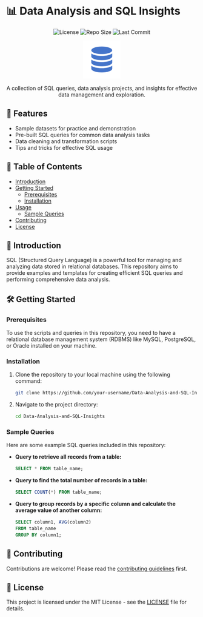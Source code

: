 # 📊 Data Analysis and SQL Insights

<p align="center">
  <img src="https://img.shields.io/badge/License-MIT-green" alt="License">
  <img src="https://img.shields.io/github/repo-size/your-username/Data-Analysis-and-SQL-Insights" alt="Repo Size">
  <img src="https://img.shields.io/github/last-commit/your-username/Data-Analysis-and-SQL-Insights" alt="Last Commit">
</p>

<p align="center">
  <img src="https://raw.githubusercontent.com/github/explore/main/topics/sql/sql.png" alt="SQL" height="100">
</p>

<p align="center">
  A collection of SQL queries, data analysis projects, and insights for effective data management and exploration.
</p>

## 🚀 Features

- Sample datasets for practice and demonstration
- Pre-built SQL queries for common data analysis tasks
- Data cleaning and transformation scripts
- Tips and tricks for effective SQL usage

## 📝 Table of Contents

- [Introduction](#introduction)
- [Getting Started](#getting-started)
  - [Prerequisites](#prerequisites)
  - [Installation](#installation)
- [Usage](#usage)
  - [Sample Queries](#sample-queries)
- [Contributing](#contributing)
- [License](#license)

## 📖 Introduction

SQL (Structured Query Language) is a powerful tool for managing and analyzing data stored in relational databases. This repository aims to provide examples and templates for creating efficient SQL queries and performing comprehensive data analysis.

## 🛠️ Getting Started

### Prerequisites

To use the scripts and queries in this repository, you need to have a relational database management system (RDBMS) like MySQL, PostgreSQL, or Oracle installed on your machine.

### Installation

1. Clone the repository to your local machine using the following command:

   ```sh
   git clone https://github.com/your-username/Data-Analysis-and-SQL-Insights.git
   ```

2. Navigate to the project directory:

   ```sh
   cd Data-Analysis-and-SQL-Insights
   ```

### Sample Queries

Here are some example SQL queries included in this repository:

- **Query to retrieve all records from a table:**

  ```sql
  SELECT * FROM table_name;
  ```

- **Query to find the total number of records in a table:**

  ```sql
  SELECT COUNT(*) FROM table_name;
  ```

- **Query to group records by a specific column and calculate the average value of another column:**

  ```sql
  SELECT column1, AVG(column2)
  FROM table_name
  GROUP BY column1;
  ```

## 🤝 Contributing

Contributions are welcome! Please read the [contributing guidelines](CONTRIBUTING.md) first.

## 📜 License

This project is licensed under the MIT License - see the [LICENSE](LICENSE) file for details.
